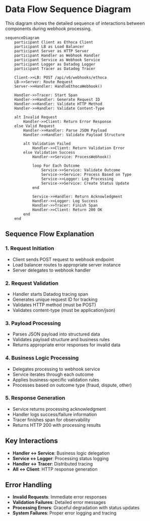 # Data Flow Sequence Diagram

This diagram shows the detailed sequence of interactions between components during webhook processing.

```mermaid
sequenceDiagram
    participant Client as Ethoca Client
    participant LB as Load Balancer
    participant Server as HTTP Server
    participant Handler as Webhook Handler
    participant Service as Webhook Service
    participant Logger as Datadog Logger
    participant Tracer as Datadog Tracer
    
    Client->>LB: POST /api/v6/webhooks/ethoca
    LB->>Server: Route Request
    Server->>Handler: HandleEthocaWebhook()
    
    Handler->>Tracer: Start Span
    Handler->>Handler: Generate Request ID
    Handler->>Handler: Validate HTTP Method
    Handler->>Handler: Validate Content-Type
    
    alt Invalid Request
        Handler->>Client: Return Error Response
    else Valid Request
        Handler->>Handler: Parse JSON Payload
        Handler->>Handler: Validate Payload Structure
        
        alt Validation Failed
            Handler->>Client: Return Validation Error
        else Validation Success
            Handler->>Service: ProcessWebhook()
            
            loop For Each Outcome
                Service->>Service: Validate Outcome
                Service->>Service: Process Based on Type
                Service->>Logger: Log Processing
                Service->>Service: Create Status Update
            end
            
            Service->>Handler: Return Acknowledgment
            Handler->>Logger: Log Success
            Handler->>Tracer: Finish Span
            Handler->>Client: Return 200 OK
        end
    end
```

## Sequence Flow Explanation

### **1. Request Initiation**
- Client sends POST request to webhook endpoint
- Load balancer routes to appropriate server instance
- Server delegates to webhook handler

### **2. Request Validation**
- Handler starts Datadog tracing span
- Generates unique request ID for tracking
- Validates HTTP method (must be POST)
- Validates content-type (must be application/json)

### **3. Payload Processing**
- Parses JSON payload into structured data
- Validates payload structure and business rules
- Returns appropriate error responses for invalid data

### **4. Business Logic Processing**
- Delegates processing to webhook service
- Service iterates through each outcome
- Applies business-specific validation rules
- Processes based on outcome type (fraud, dispute, other)

### **5. Response Generation**
- Service returns processing acknowledgment
- Handler logs success/failure information
- Tracer finishes span for observability
- Returns HTTP 200 with processing results

## Key Interactions

- **Handler ↔ Service**: Business logic delegation
- **Service ↔ Logger**: Processing status logging
- **Handler ↔ Tracer**: Distributed tracing
- **All ↔ Client**: HTTP response generation

## Error Handling

- **Invalid Requests**: Immediate error responses
- **Validation Failures**: Detailed error messages
- **Processing Errors**: Graceful degradation with status updates
- **System Failures**: Proper error logging and tracing

